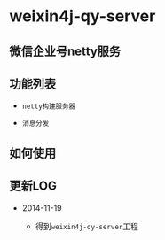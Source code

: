 weixin4j-qy-server
==================

微信企业号netty服务
------------

功能列表
-------

* `netty构建服务器`

* `消息分发`

如何使用
--------

	
更新LOG
-------
* 2014-11-19

  + 得到`weixin4j-qy-server`工程